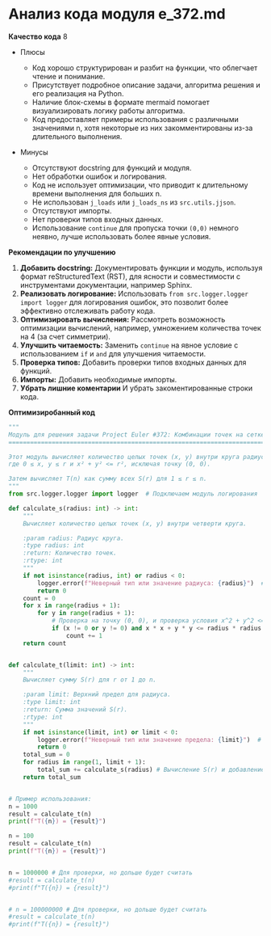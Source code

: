 # Анализ кода модуля e_372.md

**Качество кода**
8
 -  Плюсы
    - Код хорошо структурирован и разбит на функции, что облегчает чтение и понимание.
    - Присутствует подробное описание задачи, алгоритма решения и его реализация на Python.
    - Наличие блок-схемы в формате mermaid помогает визуализировать логику работы алгоритма.
    - Код предоставляет примеры использования с различными значениями n, хотя некоторые из них закомментированы из-за длительного выполнения.

 -  Минусы
    - Отсутствуют docstring для функций и модуля.
    - Нет обработки ошибок и логирования.
    - Код не использует оптимизации, что приводит к длительному времени выполнения для больших n.
    - Не использован `j_loads` или `j_loads_ns` из `src.utils.jjson`.
    - Отсутствуют импорты.
    - Нет проверки типов входных данных.
    - Использование `continue` для пропуска точки `(0,0)` немного неявно, лучше использовать более явные условия.

**Рекомендации по улучшению**

1.  **Добавить docstring:** Документировать функции и модуль, используя формат reStructuredText (RST), для ясности и совместимости с инструментами документации, например Sphinx.
2.  **Реализовать логирование:** Использовать `from src.logger.logger import logger` для логирования ошибок, это позволит более эффективно отслеживать работу кода.
3.  **Оптимизировать вычисления:** Рассмотреть возможность оптимизации вычислений, например,  умножением количества точек на 4 (за счет симметрии).
4.  **Улучшить читаемость:** Заменить `continue` на явное условие с использованием `if` и `and` для улучшения читаемости.
5.  **Проверка типов:** Добавить проверки типов входных данных для функций.
6.  **Импорты:** Добавить необходимые импорты.
7.  **Убрать лишние коментарии** И убрать закоментированные строки кода.

**Оптимизиробанный код**

```python
"""
Модуль для решения задачи Project Euler #372: Комбинации точек на сетке.
=========================================================================================

Этот модуль вычисляет количество целых точек (x, y) внутри круга радиуса r с центром в начале координат,
где 0 ≤ x, y ≤ r и x² + y² <= r², исключая точку (0, 0).

Затем вычисляет T(n) как сумму всех S(r) для 1 ≤ r ≤ n.
"""
from src.logger.logger import logger  # Подключаем модуль логирования

def calculate_s(radius: int) -> int:
    """
    Вычисляет количество целых точек (x, y) внутри четверти круга.

    :param radius: Радиус круга.
    :type radius: int
    :return: Количество точек.
    :rtype: int
    """
    if not isinstance(radius, int) or radius < 0:
        logger.error(f"Неверный тип или значение радиуса: {radius}")  # логируем ошибку если не верный тип
        return 0
    count = 0
    for x in range(radius + 1):
        for y in range(radius + 1):
            # Проверка на точку (0, 0), и проверка условия x^2 + y^2 <= radius^2
            if (x != 0 or y != 0) and x * x + y * y <= radius * radius:  # проверяем, что не (0,0) и условие x² + y² <= r²
                count += 1
    return count


def calculate_t(limit: int) -> int:
    """
    Вычисляет сумму S(r) для r от 1 до n.

    :param limit: Верхний предел для радиуса.
    :type limit: int
    :return: Сумма значений S(r).
    :rtype: int
    """
    if not isinstance(limit, int) or limit < 0:
        logger.error(f"Неверный тип или значение предела: {limit}")  # логируем ошибку если не верный тип
        return 0
    total_sum = 0
    for radius in range(1, limit + 1):
        total_sum += calculate_s(radius) # Вычисление S(r) и добавление к общей сумме.
    return total_sum


# Пример использования:
n = 1000
result = calculate_t(n)
print(f"T({n}) = {result}")

n = 100
result = calculate_t(n)
print(f"T({n}) = {result}")


n = 1000000 # Для проверки, но дольше будет считать
#result = calculate_t(n)
#print(f"T({n}) = {result}")


# n = 100000000 # Для проверки, но дольше будет считать
#result = calculate_t(n)
#print(f"T({n}) = {result}")
```